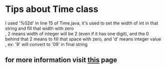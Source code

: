 # Tips about Time class
I used '%02d' in line 15 of Time.java,
it's used to set the width of int in that string and fill that width with zero<br />,
2 means width of integer will be 2 (even if it has one digit), and the 0 behind that 2 means to fill that space with zero, and 'd' means integer value<br />,
ex: '9' will convert to '09' in final string<br />
## for more information visit [this](https://www.w3schools.com/java/ref_string_format.asp) page